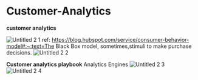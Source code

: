 # Customer-Analytics
**customer analytics**

![‎Untitled 2 ‎1](https://github.com/ChanapatC/Customer-Analytics/assets/136244448/65174687-1100-4e61-a041-5f7e894e64b4)
ref: https://blog.hubspot.com/service/consumer-behavior-model#:~:text=The Black Box model, sometimes,stimuli to make purchase decisions.
![‎Untitled 2 ‎2](https://github.com/ChanapatC/Customer-Analytics/assets/136244448/6d0145b0-7e4b-43fc-8b30-f2ef61b2ef2c)

**Customer analytics playbook**
Analytics Engines
![‎Untitled 2 ‎3](https://github.com/ChanapatC/Customer-Analytics/assets/136244448/51633016-bc7a-40a6-bbd6-723d17f7898d)
![‎Untitled 2 ‎4](https://github.com/ChanapatC/Customer-Analytics/assets/136244448/ef54d69f-53f8-4153-b881-185185122b31)
